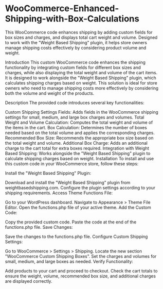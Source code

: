# WooCommerce-Enhanced-Shipping-with-Box-Calculations
 This WooCommerce code enhances shipping by adding custom fields for box sizes and charges, and displays total cart weight and volume. Designed to work with the "Weight Based Shipping" plugin, it helps store owners manage shipping costs effectively by considering product volume and weight.

 
Introduction
This custom WooCommerce code enhances the shipping functionality by integrating custom fields for different box sizes and charges, while also displaying the total weight and volume of the cart items. It is designed to work alongside the "Weight Based Shipping" plugin, which calculates shipping charges based on weight. This solution is ideal for store owners who need to manage shipping costs more effectively by considering both the volume and weight of the products.

Description
The provided code introduces several key functionalities:

Custom Shipping Settings Fields: Adds fields in the WooCommerce shipping settings for small, medium, and large box charges and volumes.
Total Weight and Volume Calculation: Computes the total weight and volume of the items in the cart.
Box Calculation: Determines the number of boxes needed based on the total volume and applies the corresponding charges.
Recommended Box Size: Recommends the appropriate box size based on the total weight and volume.
Additional Box Charge: Adds an additional charge to the cart total for extra boxes required.
Integration with Weight Based Shipping: Works alongside the "Weight Based Shipping" plugin to calculate shipping charges based on weight.
Installation
To install and use this custom code in your WooCommerce store, follow these steps:

Install the "Weight Based Shipping" Plugin:

Download and install the "Weight Based Shipping" plugin from weightbasedshipping.com.
Configure the plugin settings according to your shipping requirements.
Access Theme Functions File:

Go to your WordPress dashboard.
Navigate to Appearance > Theme File Editor.
Open the functions.php file of your active theme.
Add the Custom Code:

Copy the provided custom code.
Paste the code at the end of the functions.php file.
Save Changes:

Save the changes to the functions.php file.
Configure Custom Shipping Settings:

Go to WooCommerce > Settings > Shipping.
Locate the new section "WooCommerce Custom Shipping Boxes".
Set the charges and volumes for small, medium, and large boxes as needed.
Verify Functionality:

Add products to your cart and proceed to checkout.
Check the cart totals to ensure the weight, volume, recommended box size, and additional charges are displayed correctly.
